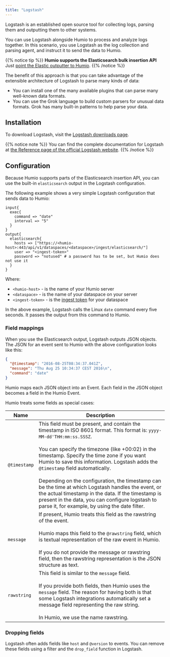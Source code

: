 ```yaml
---
title: "Logstash"
---
```


Logstash is an established open source tool for collecting logs,
parsing them and outputting them to other systems.

You can use Logstash alongside Humio to process and analyze logs
together. In this scenario, you use Logstash as the log collection and
parsing agent, and instruct it to send the data to Humio.

{{% notice tip %}}
__Humio supports the Elasticsearch bulk insertion API__  Just [point the Elastic outputter to Humio](#configuration).
{{% /notice %}}


The benefit of this approach is that you can take advantage of the
extensible architecture of Logstash to parse many kinds of data:

* You can install one of the many available plugins that can parse
  many well-known data formats.
* You can use the Grok language to build custom parsers for unusual
  data formats. Grok has many built-in patterns to help parse your
  data.

## Installation

To download Logstash, visit the [Logstash downloads page](https://www.elastic.co/downloads/logstash).

{{% notice note %}}
You can find the complete documentation for Logstash at [the Reference page of the official Logstash website](https://www.elastic.co/guide/en/logstash/current/index.html).
{{% /notice %}}


## Configuration

Because Humio supports parts of the Elasticsearch insertion API, you
can use the built-in `elasticsearch` output in the Logstash
configuration.

The following example shows a very simple Logstash configuration that
sends data to Humio:

```
input{
  exec{
    command => "date"
    interval => "5"
  }
}
output{
  elasticsearch{
    hosts => ["https://<humio-host>:443/api/v1/dataspaces/<dataspace>/ingest/elasticsearch/"]
    user => "<ingest-token>"
    password => "notused" # a password has to be set, but Humio does not use it
  }
}
```

Where:

* `<humio-host>` - is the name of your Humio server
* `<dataspace>` - is the name of your dataspace on your server
* `<ingest-token>` - is the [ingest token](/sending_logs_to_humio/ingest_tokens/) for your dataspace


In the above example, Logstash calls the Linux `date` command every
five seconds. It passes the output from this command to Humio.

### Field mappings

When you use the Elasticsearch output, Logstash outputs JSON
objects. The JSON for an event sent to Humio with the above
configuration looks like this:

```json
{
  "@timestamp": "2016-08-25T08:34:37.041Z",
  "message": "Thu Aug 25 10:34:37 CEST 2016\n",
  "command": "date"
}
```

Humio maps each JSON object into an Event. Each field in the JSON
object becomes a field in the Humio Event.

Humio treats some fields as special cases:

| Name                     |   Description |
---------------------------|---------------|
| `@timestamp`             | This field must be present, and contain the timestamp in ISO 8601 format. This format is: `yyyy-MM-dd'THH:mm:ss.SSSZ`. <br /><br />You can specify the timezone (like +00:02) in the timestamp. Specify the time zone if you want Humio to save this information. Logstash adds the `@timestamp` field automatically. <br /><br />Depending on the configuration, the timestamp can be the time at which Logstash handles the event, or the actual timestamp in the data. If the timestamp is present in the data, you can configure logstash to parse it, for example, by using the date filter. |
| `message`                | If present, Humio treats this field as the rawstring of the event. <br /><br />Humio maps this field to the `@rawstring` field, which is textual representation of the raw event in Humio. <br /><br />If you do not provide the message or rawstring field, then the rawstring representation is the JSON structure as text. |
| `rawstring`              | This field is similar to the `message` field. <br /><br />If you provide both fields, then Humio uses the `message` field. The reason for having both is that some Logstash integrations automatically set a message field representing the raw string. <br /><br />In Humio, we use the name rawstring. |

### Dropping fields

Logstash often adds fields like `host` and `@version` to events. You
can remove these fields using a filter and the `drop_field` function
in Logstash.
